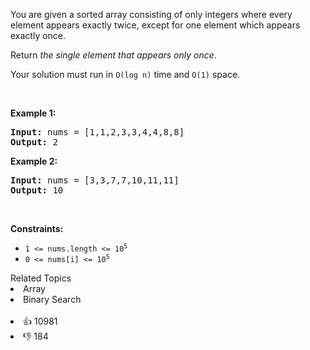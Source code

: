 <p>You are given a sorted array consisting of only integers where every element appears exactly twice, except for one element which appears exactly once.</p>

<p>Return <em>the single element that appears only once</em>.</p>

<p>Your solution must run in <code>O(log n)</code> time and <code>O(1)</code> space.</p>

<p>&nbsp;</p> 
<p><strong class="example">Example 1:</strong></p> 
<pre><strong>Input:</strong> nums = [1,1,2,3,3,4,4,8,8]
<strong>Output:</strong> 2
</pre>
<p><strong class="example">Example 2:</strong></p> 
<pre><strong>Input:</strong> nums = [3,3,7,7,10,11,11]
<strong>Output:</strong> 10
</pre> 
<p>&nbsp;</p> 
<p><strong>Constraints:</strong></p>

<ul> 
 <li><code>1 &lt;= nums.length &lt;= 10<sup>5</sup></code></li> 
 <li><code>0 &lt;= nums[i] &lt;= 10<sup>5</sup></code></li> 
</ul>

<div><div>Related Topics</div><div><li>Array</li><li>Binary Search</li></div></div><br><div><li>👍 10981</li><li>👎 184</li></div>